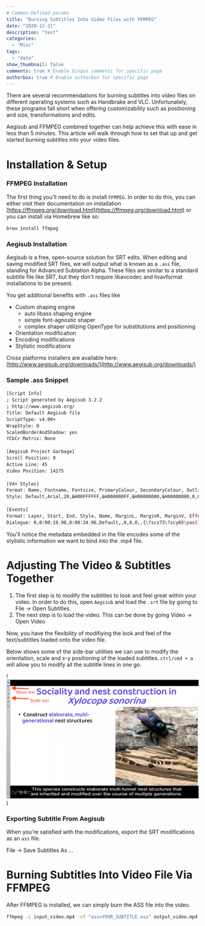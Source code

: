 ```yaml
---
# Common-Defined params
title: "Burning Subtitles Into Video Files with FFMPEG"
date: "2020-12-21"
description: "test"
categories:
  - "Misc"
tags:
  - "data"
show_thumbnail: false
comments: true # Enable Disqus comments for specific page
authorbox: true # Enable authorbox for specific page
---
```


There are several recommendations for burning subtitles into video files on different operating systems such as Handbrake and VLC. Unfortunately, these programs fall short when offering customizability such as positioning and size, transformations and edits. 

Aegisub and FFMPEG combined together can help achieve this with ease in less than 5 minutes. This article will walk through how to set that up and get started burning subtitles into your video files. 

# Installation & Setup

### FFMPEG Installation

The first thing you'll need to do is install `FFMPEG`. In order to do this, you can either visit their documentation on installation [https://ffmpeg.org/download.html](https://ffmpeg.org/download.html) or you can install via Homebrew like so:

```bash
brew install ffmpeg
```

### Aegisub Installation

Aegisub is a free, open-source solution for SRT edits. When editing and saving modified SRT files, we will output what is known as a `.ass` file, standing for Advanced Subtation Alpha. These files are similar to a standard subtitle file like SRT, but they don't require libavcodec and livavformat installations to be present. 

You get additional benefits with `.ass` files like 

- Custom shaping engine
    - auto libass shaping engine
    - simple font-agnostic shaper
    - complex shaper utilizing OpenType for substitutions and positioning
- Orientation modification
- Encoding modifications
- Stylistic modifications

Cross platforms installers are available here: [http://www.aegisub.org/downloads/](http://www.aegisub.org/downloads/)

### Sample .ass Snippet

```bash
[Script Info]
; Script generated by Aegisub 3.2.2
; http://www.aegisub.org/
Title: Default Aegisub file
ScriptType: v4.00+
WrapStyle: 0
ScaledBorderAndShadow: yes
YCbCr Matrix: None

[Aegisub Project Garbage]
Scroll Position: 9
Active Line: 45
Video Position: 14275

[V4+ Styles]
Format: Name, Fontname, Fontsize, PrimaryColour, SecondaryColour, OutlineColour, BackColour, Bold, Italic, Underline, StrikeOut, ScaleX, ScaleY, Spacing, Angle, BorderStyle, Outline, Shadow, Alignment, MarginL, MarginR, MarginV, Encoding
Style: Default,Arial,20,&H00FFFFFF,&H000000FF,&H00000000,&H00000000,0,0,0,0,100,100,0,0,1,2,2,2,10,10,10,1

[Events]
Format: Layer, Start, End, Style, Name, MarginL, MarginR, MarginV, Effect, Text
Dialogue: 0,0:00:19.98,0:00:24.96,Default,,0,0,0,,{\fscx73\fscy65\pos(191.289,282.693)
```

You'll notice the metadata embedded in the file encodes some of the stylistic information we want to bind into the .mp4 file. 

# Adjusting The Video & Subtitles Together

1. The first step is to modify the subtitles to look and feel great within your video. In order to do this, open `Aegisub` and load the `.srt` file by going to File → Open Subtitles. 
2. The next step is to load the video. This can be done by going Video → Open Video

Now, you have the flexibility of modifiying the look and feel of the text/subtitles loaded onto the video file. 

Below shows some of the side-bar utilities we can use to modify the orientation, scale and x-y positioning of the loaded subtitles. `ctrl/cmd + a` will allow you to modify all the subtitle lines in one go. 

!![/assets/img/posts/sub.png](/assets/img/posts/sub.png))


### Exporting Subtitle From Aegisub

When you're satisfied with the modifications, export the SRT modifications as an `ass` file. 

File → Save Subtitles As ... 

# Burning Subtitles Into Video File Via FFMPEG

After FFMPEG is installed, we can simply burn the ASS file into the video. 

```bash
ffmpeg -i input_video.mp4 -vf "ass=YOUR_SUBTITLE.ass" output_video.mp4
```